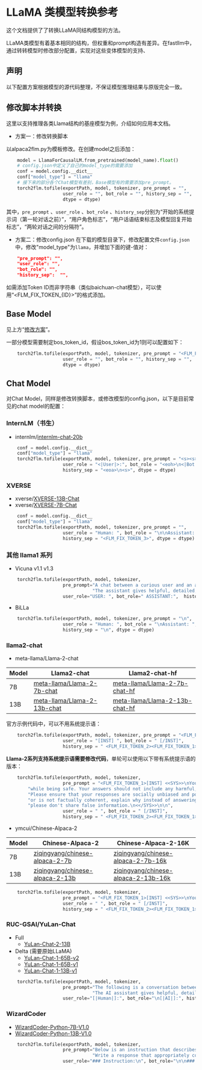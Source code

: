 # LLaMA 类模型转换参考

这个文档提供了了转换LLaMA同结构模型的方法。

LLaMA类模型有着基本相同的结构，但权重和prompt构造有差异。在fastllm中，通过转转模型时修改部分配置，实现对这些变体模型的支持、

## 声明

以下配置方案根据模型的源代码整理，不保证模型推理结果与原版完全一致。

## 修改脚本并转换

这里以支持推理各类Llama结构的基座模型为例，介绍如何应用本文档。

* 方案一：修改转换脚本

以alpaca2flm.py为模板修改。在创建model之后添加：

```python
    model = LlamaForCausalLM.from_pretrained(model_name).float()
    # config.json中定义了自己的model_type的需要添加
    conf = model.config.__dict__
    conf["model_type"] = "llama"
    # 接下来的部分各个Chat模型有差别，Base模型有的需要添加pre_prompt。
    torch2flm.tofile(exportPath, model, tokenizer, pre_prompt = "", 
                     user_role = "", bot_role = "", history_sep = "", 
                     dtype = dtype)
```
其中，`pre_prompt` 、`user_role` 、`bot_role` 、`history_sep`分别为“开始的系统提示词（第一轮对话之前）”，“用户角色标志”，“用户话语结束标志及模型回复开始标志”，“两轮对话之间的分隔符”。

* 方案二：修改config.json
在下载的模型目录下，修改配置文件`config.json`中，修改"model_type"为`llama`，并增加下面的键-值对：

```json
    "pre_prompt": "",
    "user_role": "",
    "bot_role": "",
    "history_sep":  "",
```

如需添加Token ID而非字符串（类似baichuan-chat模型），可以使用“<FLM_FIX_TOKEN_{ID}>”的格式添加。

## Base Model

见上方“[修改方案](#修改方案)”。

一部分模型需要制定bos_token_id，假设bos_token_id为1则可以配置如下：

```python
    torch2flm.tofile(exportPath, model, tokenizer, pre_prompt = "<FLM_FIX_TOKEN_1>", 
                     user_role = "", bot_role = "", history_sep = "", 
                     dtype = dtype)
```

## Chat Model

对Chat Model，同样是修改转换脚本，或修改模型的config.json，以下是目前常见的chat model的配置：

### InternLM（书生）

* internlm/[internlm-chat-20b](https://huggingface.co/internlm/internlm-chat-20b)

```python
    conf = model.config.__dict__
    conf["model_type"] = "llama"
    torch2flm.tofile(exportPath, model, tokenizer, pre_prompt = "<s><s>", 
                     user_role = "<|User|>:", bot_role = "<eoh>\n<|Bot|>:", 
                     history_sep = "<eoa>\n<s>", dtype = dtype)
```


### XVERSE

* xverse/[XVERSE-13B-Chat](https://huggingface.co/xverse/XVERSE-13B-Chat)
* xverse/[XVERSE-7B-Chat](https://huggingface.co/xverse/XVERSE-7B-Chat)

```python
    conf = model.config.__dict__
    conf["model_type"] = "llama"
    torch2flm.tofile(exportPath, model, tokenizer, pre_prompt = "", 
                     user_role = "Human: ", bot_role = "\n\nAssistant: ", 
                     history_sep = "<FLM_FIX_TOKEN_3>", dtype = dtype)
```

### 其他 llama1 系列

* Vicuna v1.1 v1.3
```python
    torch2flm.tofile(exportPath, model, tokenizer, 
                     pre_prompt="A chat between a curious user and an artificial intelligence assistant. "
                                "The assistant gives helpful, detailed, and polite answers to the user's questions. "
                     user_role="USER: ", bot_role=" ASSISTANT:",  history_sep="<s>", dtype=dtype)
```

* BiLLa 
```python
    torch2flm.tofile(exportPath, model, tokenizer, pre_prompt = "\n", 
                     user_role = "Human: ", bot_role = "\nAssistant: ", 
                     history_sep = "\n", dtype = dtype)
```

### llama2-chat

* meta-llama/Llama-2-chat

|Model|Llama2-chat|Llama2-chat-hf|
|-----|-----|-----|
|  7B | [meta-llama/Llama-2-7b-chat](https://huggingface.co/meta-llama/Llama-2-7b-chat) | [meta-llama/Llama-2-7b-chat-hf](https://huggingface.co/meta-llama/Llama-2-7b-chat-hf) |
| 13B | [meta-llama/Llama-2-13b-chat](https://huggingface.co/meta-llama/Llama-2-13b-chat) | [meta-llama/Llama-2-13b-chat-hf](https://huggingface.co/meta-llama/Llama-2-13b-chat-hf) |

官方示例代码中，可以不用系统提示语：

```python
    torch2flm.tofile(exportPath, model, tokenizer, pre_prompt = "<FLM_FIX_TOKEN_1>", 
                     user_role = "[INST] ", bot_role = " [/INST]", 
                     history_sep = " <FLM_FIX_TOKEN_2><FLM_FIX_TOKEN_1>", dtype = dtype)
```

**Llama-2系列支持系统提示语需要修改代码**，单轮可以使用以下带有系统提示语的版本：

```python
    torch2flm.tofile(exportPath, model, tokenizer, 
                     pre_prompt = "<FLM_FIX_TOKEN_1>[INST] <<SYS>>\nYou are a helpful, respectful and honest assistant. Always answer as helpfully as possible, " \
        "while being safe. Your answers should not include any harmful, unethical, racist, sexist, toxic, dangerous, or illegal content. " \
        "Please ensure that your responses are socially unbiased and positive in nature.\n\nIf a question does not make any sense, " \
        "or is not factually coherent, explain why instead of answering something not correct. If you don't know the answer to a question, " \
        "please don't share false information.\n<</SYS>>\n\n", 
                     user_role = " ", bot_role = " [/INST]", 
                     history_sep = " <FLM_FIX_TOKEN_2><FLM_FIX_TOKEN_1>", dtype = dtype)
```

* ymcui/Chinese-Alpaca-2

|Model|Chinese-Alpaca-2|Chinese-Alpaca-2-16K|
|-----|-----|-----|
|  7B | [ziqingyang/chinese-alpaca-2-7b](https://huggingface.co/ziqingyang/chinese-alpaca-2-7b) | [ziqingyang/chinese-alpaca-2-7b-16k](https://huggingface.co/ziqingyang/chinese-alpaca-2-7b-16k) |
| 13B | [ziqingyang/chinese-alpaca-2-13b](https://huggingface.co/ziqingyang/chinese-alpaca-2-13b) | [ziqingyang/chinese-alpaca-2-13b-16k](https://huggingface.co/ziqingyang/chinese-alpaca-2-13b-16k) |

```python
    torch2flm.tofile(exportPath, model, tokenizer, 
                     pre_prompt = "<FLM_FIX_TOKEN_1>[INST] <<SYS>>\nYou are a helpful assistant. 你是一个乐于助人的助手。\n<</SYS>>\n\n"
                     user_role = " ", bot_role = " [/INST]", 
                     history_sep = " <FLM_FIX_TOKEN_2><FLM_FIX_TOKEN_1>", dtype = dtype)
```

### RUC-GSAI/YuLan-Chat

  * Full
    * [YuLan-Chat-2-13B](https://huggingface.co/yulan-team/YuLan-Chat-2-13b-fp16)
  * Delta (需要原始LLaMA)
    * [YuLan-Chat-1-65B-v2](https://huggingface.co/yulan-team/YuLan-Chat-1-65B-v2-delta) 
    * [YuLan-Chat-1-65B-v1](https://huggingface.co/RUCAIBox/YuLan-Chat-65b-delta) 
    * [YuLan-Chat-1-13B-v1](https://huggingface.co/RUCAIBox/YuLan-Chat-13b-delta) 

```python
    torch2flm.tofile(exportPath, model, tokenizer, 
                     pre_prompt="The following is a conversation between a human and an AI assistant namely YuLan, developed by GSAI, Renmin University of China. " \
                                "The AI assistant gives helpful, detailed, and polite answers to the user's questions.\n"
                     user_role="[|Human|]:", bot_role="\n[|AI|]:", history_sep="\n", dtype=dtype)
```

### WizardCoder

  * [WizardCoder-Python-7B-V1.0](https://huggingface.co/WizardLM/WizardCoder-Python-7B-V1.0)
  * [WizardCoder-Python-13B-V1.0](https://huggingface.co/WizardLM/WizardCoder-Python-13B-V1.0)

```python
    torch2flm.tofile(exportPath, model, tokenizer, 
                     pre_prompt="Below is an instruction that describes a task. "
                                "Write a response that appropriately completes the request.\n\n"
                     user_role="### Instruction:\n", bot_role="\n\n### Response:", history_sep="\n", dtype=dtype)
```
